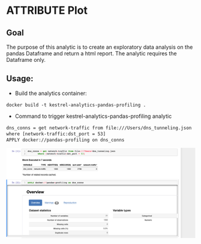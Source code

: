 # ATTRIBUTE Plot

## Goal
The purpose of this analytic is to create an exploratory data analysis on the pandas Dataframe and return a html report. The analytic requires the Dataframe only.


## Usage: 
- Build the analytics container:
```
docker build -t kestrel-analytics-pandas-profiling .
```

- Command to trigger kestrel-analytics-pandas-profiling analytic
```
dns_conns = get network-traffic from file:///Users/dns_tunneling.json where [network-traffic:dst_port = 53]
APPLY docker://pandas-profiling on dns_conns

```
![screenshot](kestrel-analytics-pandas-profiling.png
)
  
